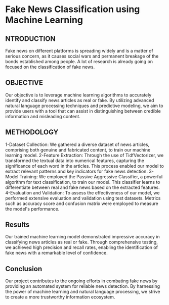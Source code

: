 # Fake News Classification using Machine Learning
## NTRODUCTION
Fake news on different platforms is
spreading widely and is a matter of
serious concern, as it causes social wars
and permanent breakage of the bonds
established among people. A lot of
research is already going on focused on
the classification of fake news.
## OBJECTIVE
Our objective is to leverage machine learning algorithms to accurately identify and classify news articles as real or fake. By utilizing advanced natural language processing techniques and predictive modeling, we aim to provide users with a tool that can assist in distinguishing between credible information and misleading content.
## METHODOLOGY
1-Dataset Collection: We gathered a diverse dataset of news articles, comprising both genuine and fabricated content, to train our machine learning model.
2-Feature Extraction: Through the use of TidfVectorizer, we transformed the textual data into numerical features, capturing the significance of each word in the articles. This process enabled our model to extract relevant patterns and key indicators for fake news detection.
3-Model Training: We employed the Passive Aggressive Classifier, a powerful algorithm for text classification, to train our model. This classifier learns to differentiate between real and fake news based on the extracted features.
4-Evaluation and Validation: To assess the effectiveness of our model, we performed extensive evaluation and validation using test datasets. Metrics such as accuracy score and confusion matrix were employed to measure the model's performance.
## Results
Our trained machine learning model demonstrated impressive accuracy in classifying news articles as real or fake.
Through comprehensive testing, we achieved high precision and recall rates, enabling the identification of fake news with a remarkable level of confidence.
## Conclusion 
Our project contributes to the ongoing efforts in combating fake news by providing an automated system for reliable news detection. By harnessing the power of machine learning and natural language processing, we strive to create a more trustworthy information ecosystem.
